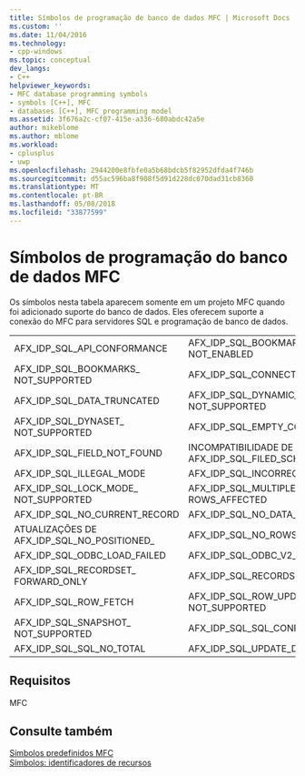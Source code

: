```yaml
---
title: Símbolos de programação de banco de dados MFC | Microsoft Docs
ms.custom: ''
ms.date: 11/04/2016
ms.technology:
- cpp-windows
ms.topic: conceptual
dev_langs:
- C++
helpviewer_keywords:
- MFC database programming symbols
- symbols [C++], MFC
- databases [C++], MFC programming model
ms.assetid: 3f676a2c-cf07-415e-a336-680abdc42a5e
author: mikeblome
ms.author: mblome
ms.workload:
- cplusplus
- uwp
ms.openlocfilehash: 2944200e8fbfe0a5b68bdcb5f82952dfda4f746b
ms.sourcegitcommit: d55ac596ba8f908f5d91d228dc070dad31cb8360
ms.translationtype: MT
ms.contentlocale: pt-BR
ms.lasthandoff: 05/08/2018
ms.locfileid: "33877599"
---
```

# <a name="mfc-database-programming-symbols"></a>Símbolos de programação do banco de dados MFC
Os símbolos nesta tabela aparecem somente em um projeto MFC quando foi adicionado suporte do banco de dados. Eles oferecem suporte a conexão do MFC para servidores SQL e programação de banco de dados.  
  
|||  
|-|-|  
|AFX_IDP_SQL_API_CONFORMANCE|AFX_IDP_SQL_BOOKMARKS_ NOT_ENABLED|  
|AFX_IDP_SQL_BOOKMARKS_ NOT_SUPPORTED|AFX_IDP_SQL_CONNECT_FAIL|  
|AFX_IDP_SQL_DATA_TRUNCATED|AFX_IDP_SQL_DYNAMIC_CURSOR_ NOT_SUPPORTED|  
|AFX_IDP_SQL_DYNASET_ NOT_SUPPORTED|AFX_IDP_SQL_EMPTY_COLUMN_LIST|  
|AFX_IDP_SQL_FIELD_NOT_FOUND|INCOMPATIBILIDADE DE AFX_IDP_SQL_FILED_SCHEMA_|  
|AFX_IDP_SQL_ILLEGAL_MODE|AFX_IDP_SQL_INCORRECT_ODBC|  
|AFX_IDP_SQL_LOCK_MODE_ NOT_SUPPORTED|AFX_IDP_SQL_MULTIPLE_ ROWS_AFFECTED|  
|AFX_IDP_SQL_NO_CURRENT_RECORD|AFX_IDP_SQL_NO_DATA_FOUND|  
|ATUALIZAÇÕES DE AFX_IDP_SQL_NO_POSITIONED_|AFX_IDP_SQL_NO_ROWS_AFFECTED|  
|AFX_IDP_SQL_ODBC_LOAD_FAILED|AFX_IDP_SQL_ODBC_V2_REQUIRED|  
|AFX_IDP_SQL_RECORDSET_ FORWARD_ONLY|AFX_IDP_SQL_RECORDSET_READONLY|  
|AFX_IDP_SQL_ROW_FETCH|AFX_IDP_SQL_ROW_UPDATE_ NOT_SUPPORTED|  
|AFX_IDP_SQL_SNAPSHOT_ NOT_SUPPORTED|AFX_IDP_SQL_SQL_CONFORMANCE|  
|AFX_IDP_SQL_SQL_NO_TOTAL|AFX_IDP_SQL_UPDATE_DELETE_FAILED|  
  
## <a name="requirements"></a>Requisitos  
 MFC  
  
## <a name="see-also"></a>Consulte também  
 [Símbolos predefinidos MFC](../windows/mfc-predefined-symbols.md)   
 [Símbolos: identificadores de recursos](../windows/symbols-resource-identifiers.md)